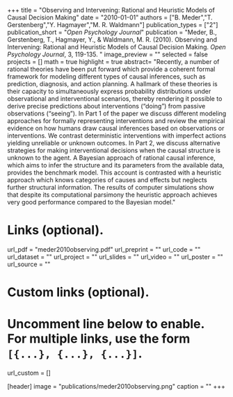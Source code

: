 +++
title = "Observing and Intervening: Rational and Heuristic Models of Causal Decision Making"
date = "2010-01-01"
authors = ["B. Meder","T. Gerstenberg","Y. Hagmayer","M. R. Waldmann"]
publication_types = ["2"]
publication_short = "_Open Psychology Journal_"
publication = "Meder, B., Gerstenberg, T., Hagmayer, Y., & Waldmann, M. R. (2010). Observing and Intervening: Rational and Heuristic Models of Causal Decision Making. _Open Psychology Journal_, 3, 119-135. "
image_preview = ""
selected = false
projects = []
math = true
highlight = true
abstract= "Recently, a number of rational theories have been put forward which provide a coherent formal framework for modeling different types of causal inferences, such as prediction, diagnosis, and action planning. A hallmark of these theories is their capacity to simultaneously express probability distributions under observational and interventional scenarios, thereby rendering it possible to derive precise predictions about interventions (“doing”) from passive observations (“seeing”). In Part 1 of the paper we discuss different modeling approaches for formally representing interventions and review the empirical evidence on how humans draw causal inferences based on observations or interventions. We contrast deterministic interventions with imperfect actions yielding unreliable or unknown outcomes. In Part 2, we discuss alternative strategies for making interventional decisions when the causal structure is unknown to the agent. A Bayesian approach of rational causal inference, which aims to infer the structure and its parameters from the available data, provides the benchmark model. This account is contrasted with a heuristic approach which knows categories of causes and effects but neglects further structural information. The results of computer simulations show that despite its computational parsimony the heuristic approach achieves very good performance compared to the Bayesian model."

# Links (optional).
url_pdf = "meder2010observing.pdf"
url_preprint = ""
url_code = ""
url_dataset = ""
url_project = ""
url_slides = ""
url_video = ""
url_poster = ""
url_source = ""

# Custom links (optional).
#   Uncomment line below to enable. For multiple links, use the form `[{...}, {...}, {...}]`.
url_custom = []

[header]
image = "publications/meder2010observing.png"
caption = ""
+++


